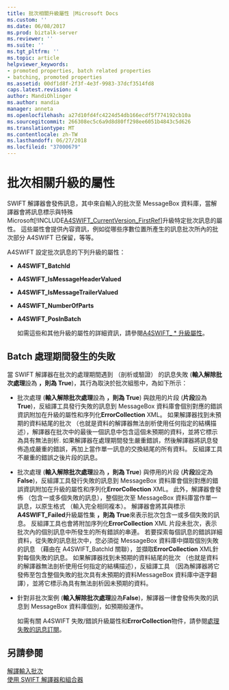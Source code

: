 ```yaml
---
title: 批次相關升級屬性 |Microsoft Docs
ms.custom: ''
ms.date: 06/08/2017
ms.prod: biztalk-server
ms.reviewer: ''
ms.suite: ''
ms.tgt_pltfrm: ''
ms.topic: article
helpviewer_keywords:
- promoted properties, batch related properties
- batching, promoted properties
ms.assetid: 00df1d8f-2f3f-4e3f-9983-37dcf3514fd8
caps.latest.revision: 4
author: MandiOhlinger
ms.author: mandia
manager: anneta
ms.openlocfilehash: a27d10fd4fc4224d54db166ecdf5f774192cb10a
ms.sourcegitcommit: 266308ec5c6a9d8d80ff298ee6051b4843c5d626
ms.translationtype: MT
ms.contentlocale: zh-TW
ms.lasthandoff: 06/27/2018
ms.locfileid: "37000679"
---
```

# <a name="batch-related-promoted-properties"></a>批次相關升級的屬性
SWIFT 解譯器會發佈訊息，其中來自輸入的批次至 MessageBox 資料庫，當解譯器會將訊息標示與特殊 Microsoft[!INCLUDE[A4SWIFT_CurrentVersion_FirstRef](../../includes/a4swift-currentversion-firstref-md.md)]升級特定批次訊息的屬性。 這些屬性會提供內容資訊，例如從哪些序數位置所產生的訊息批次所內的批次部分 A4SWIFT 已保留，等等。  
  
 A4SWIFT 設定批次訊息的下列升級的屬性：  
  
- **A4SWIFT_BatchId**  
  
- **A4SWIFT_IsMessageHeaderValued**  
  
- **A4SWIFT_IsMessageTrailerValued**  
  
- **A4SWIFT_NumberOfParts**  
  
- **A4SWIFT_PosInBatch**  
  
  如需這些和其他升級的屬性的詳細資訊，請參閱[A4SWIFT_ * 升級屬性](../../adapters-and-accelerators/accelerator-swift/a4swift-promoted-properties.md)。  
  
## <a name="failures-during-batch-processing"></a>Batch 處理期間發生的失敗  
 當 SWIFT 解譯器在批次的處理期間遇到 （剖析或驗證） 的訊息失敗 (**輸入解除批次處理**設為 **，則為 True**)，其行為取決於批次組態中，為如下所示：  
  
- 批次處理 (**輸入解除批次處理**設為 **，則為 True**) 與啟用的片段 (**片段**設為**True**)，反組譯工具發行失敗的訊息到 MessageBox 資料庫會個別對應的錯誤資訊附加在升級的屬性和序列化**ErrorCollection** XML。 如果解譯器找到未預期的資料結尾的批次 （也就是資料的解譯器無法剖析使用任何指定的結構描述），解譯器在批次中的最後一個訊息中包含這個未預期的資料，並將它標示為具有無法剖析. 如果解譯器在處理期間發生嚴重錯誤，然後解譯器將訊息發佈造成嚴重的錯誤，再加上當作單一訊息的交換結尾的所有資料。 反組譯工具不嚴重的錯誤之後片段的訊息。  
  
- 批次處理 (**輸入解除批次處理**設為 **，則為 True**) 與停用的片段 (**片段**設定為**False**)，反組譯工具發行失敗的訊息到 MessageBox 資料庫會個別對應的錯誤資訊附加在升級的屬性和序列化**ErrorCollection** XML。 此外，解譯器會發佈 （包含一或多個失敗的訊息），整個批次至 MessageBox 資料庫當作單一訊息，以原生格式 （輸入完全相同複本）。 解譯器會將其與標示**A4SWIFT_Failed**升級屬性集 **，則為 True**來表示批次包含一或多個失敗的訊息。 反組譯工具也會將附加序列化**ErrorCollection** XML 片段未批次，表示批次內的個別訊息中所發生的所有錯誤的串連。 若要探索每個訊息的錯誤詳細資料，從失敗的訊息批次中，您必須從 MessageBox 資料庫中擷取個別失敗的訊息 （藉由在 A4SWIFT_BatchId 關聯），並擷取**ErrorCollection** XML針對每個失敗的訊息。 如果解譯器找到未預期的資料結尾的批次 （也就是資料的解譯器無法剖析使用任何指定的結構描述），反組譯工具 （因為解譯器將它發佈至包含整個失敗的批次具有未預期的資料MessageBox 資料庫中逐字翻譯），並將它標示為具有無法剖析因未預期的資料。  
  
- 針對非批次案例 (**輸入解除批次處理**設為**False**)，解譯器一律會發佈失敗的訊息到 MessageBox 資料庫個別，如預期般運作。  
  
  如需有關 A4SWIFT 失敗/錯誤升級屬性和**ErrorCollection**物件，請參閱[處理失敗的訊息訂閱](../../adapters-and-accelerators/accelerator-swift/working-with-failed-message-subscriptions.md)。  
  
## <a name="see-also"></a>另請參閱  
 [解譯輸入批次](../../adapters-and-accelerators/accelerator-swift/disassembling-inbound-batches.md)   
 [使用 SWIFT 解譯器和組合器](../../adapters-and-accelerators/accelerator-swift/working-with-the-swift-disassembler-and-assembler.md)